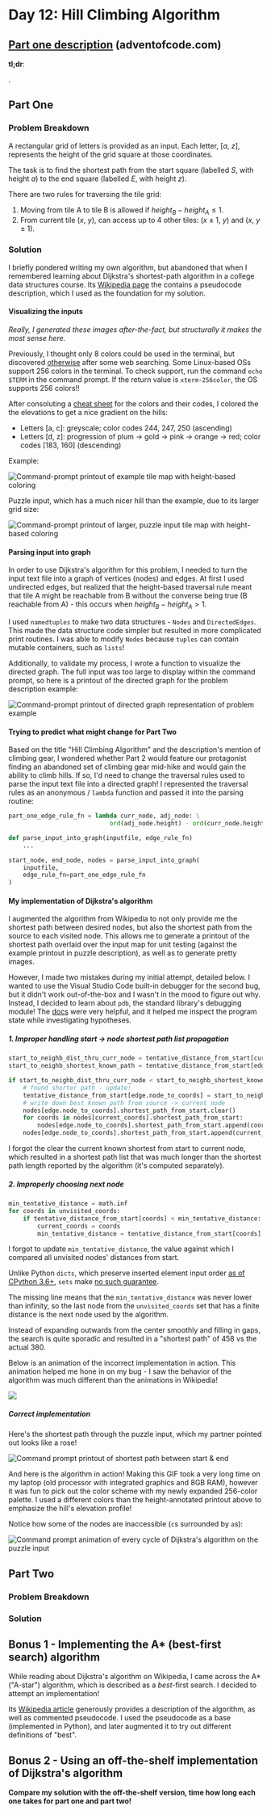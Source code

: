# Day 12: Hill Climbing Algorithm

## [Part one description](https://adventofcode.com/2022/day/12) (adventofcode.com)

**tl;dr**:

.


## Part One

### Problem Breakdown

A rectangular grid of letters is provided as an input.  Each letter, [*a*, *z*], represents the height of the grid square at those coordinates.

The task is to find the shortest path from the start square (labelled *S*, with height *a*) to the end square (labelled *E*, with height *z*).

There are two rules for traversing the tile grid:
1. Moving from tile A to tile B is allowed if $height_{B} - height_{A} \leq 1$.
2. From current tile (*x*, *y*), can access up to 4 other tiles: (*x* $\pm$ 1, *y*) and (*x*, *y* $\pm$ 1).


### Solution

I briefly pondered writing my own algorithm, but abandoned that when I remembered learning about Dijkstra's shortest-path algorithm in a college data structures course.  Its [Wikipedia page](https://en.wikipedia.org/wiki/Dijkstra%27s_algorithm) the contains a pseudocode description, which I used as the foundation for my solution.

#### Visualizing the inputs

*Really, I generated these images after-the-fact, but structurally it makes the most sense here.*

Previously, I thought only 8 colors could be used in the terminal, but discovered [otherwise](https://stackabuse.com/how-to-print-colored-text-in-python/#256colorsinrawpython) after some web searching.  Some Linux-based OSs support 256 colors in the terminal.  To check support, run the command  `echo $TERM` in the command prompt.  If the return value is `xterm-256color`, the OS supports 256 colors!!

After consoluting a [cheat sheet](https://www.ditig.com/256-colors-cheat-sheet) for the colors and their codes, I colored the the elevations to get a nice gradient on the hills:
- Letters [a, c]: greyscale; color codes 244, 247, 250 (ascending)
- Letters [d, z]: progression of plum -> gold -> pink -> orange -> red; color codes [183, 160] (descending)

Example:

![Command-prompt printout of example tile map with height-based coloring](../media/day12/example_heightheatmap.png)

Puzzle input, which has a much nicer hill than the example, due to its larger grid size:

![Command-prompt printout of larger, puzzle input tile map with height-based coloring](../media/day12/input_heightheatmap.png)

#### Parsing input into graph

In order to use Dijkstra's algorithm for this problem, I needed to turn the input text file into a graph of vertices (nodes) and edges.  At first I used undirected edges, but realized that the height-based traversal rule meant that tile A might be reachable from B without the converse being true (B reachable from A) - this occurs when $height_{B} - height_{A} > 1$.

I used `namedtuples` to make two data structures - `Nodes` and `DirectedEdges`.  This made the data structure code simpler but resulted in more complicated print routines.  I was able to modify `Nodes` because `tuples` can contain mutable containers, such as `lists`!

Additionally, to validate my process, I wrote a function to visualize the directed graph.  The full input was too large to display within the command prompt, so here is a printout of the directed graph for the problem description example:

![Command-prompt printout of directed graph representation of problem example](../media/day12/example_directed_graph.png)

#### Trying to predict what might change for Part Two

Based on the title "Hill Climbing Algorithm" and the description's mention of climbing gear, I wondered whether Part 2 would feature our protagonist finding an abandoned set of climbing gear mid-hike and would gain the ability to climb hills.  If so, I'd need to change the traversal rules used to parse the input text file into a directed graph!  I represented the traversal rules as an anonymous / `lambda` function and passed it into the parsing routine:

```python
part_one_edge_rule_fn = lambda curr_node, adj_node: \
                            ord(adj_node.height) - ord(curr_node.height) <= 1

def parse_input_into_graph(inputfile, edge_rule_fn)
    ...

start_node, end_node, nodes = parse_input_into_graph(
    inputfile,
    edge_rule_fn=part_one_edge_rule_fn
)
```
#### My implementation of Dijkstra's algorithm

I augmented the algorithm from Wikipedia to not only provide me the shortest path between desired nodes, but also the shortest path from the source to each visited node.  This allows me to generate a printout of the shortest path overlaid over the input map for unit testing (against the example printout in puzzle description), as well as to generate pretty images.

However, I made two mistakes during my initial attempt, detailed below.  I wanted to use the Visual Studio Code built-in debugger for the second bug, but it didn't work out-of-the-box and I wasn't in the mood to figure out why.  Instead, I decided to learn about `pdb`, the standard library's debugging module!  The [docs](https://docs.python.org/3/library/pdb.html) were very helpful, and it helped me inspect the program state while investigating hypotheses.

##### 1. Improper handling start -> node shortest path list propagation

```python
start_to_neighb_dist_thru_curr_node = tentative_distance_from_start[current_coords] + edge.weight
start_to_neighb_shortest_known_path = tentative_distance_from_start[edge.node_to_coords]

if start_to_neighb_dist_thru_curr_node < start_to_neighb_shortest_known_path:
    # found shorter path - update!
    tentative_distance_from_start[edge.node_to_coords] = start_to_neighb_dist_thru_curr_node
    # write down best known path from source -> current node
    nodes[edge.node_to_coords].shortest_path_from_start.clear()         #  <--- THIS LINE WAS MISSING!
    for coords in nodes[current_coords].shortest_path_from_start:
        nodes[edge.node_to_coords].shortest_path_from_start.append(coords)
    nodes[edge.node_to_coords].shortest_path_from_start.append(current_coords)
```

I forgot the clear the current known shortest from start to current node, which resulted in a shortest path list that was much longer than the shortest path length reported by the algorithm (it's computed separately).

##### 2. Improperly choosing next node

```python
min_tentative_distance = math.inf
for coords in unvisited_coords:
    if tentative_distance_from_start[coords] < min_tentative_distance:
        current_coords = coords
        min_tentative_distance = tentative_distance_from_start[coords]  #  <--- THIS LINE WAS MISSING!
```

I forgot to update `min_tentative_distance`, the value against which I compared all unvisited nodes' distances from start.

Unlike Python `dicts`, which preserve inserted element input order [as of CPython 3.6+](https://stackoverflow.com/a/39980744), `sets` make [no such guarantee](https://stackoverflow.com/a/61467874).

The missing line means that the `min_tentative_distance` was never lower than infinity, so the last node from the `unvisited_coords` set that has a finite distance is the next node used by the algorithm.

Instead of expanding outwards from the center smoothly and filling in gaps, the search is quite sporadic and resulted in a "shortest path" of 458 vs the actual 380.

Below is an animation of the incorrect implementation in action.  This animation helped me hone in on my bug - I saw the behavior of the algorithm was much different than the animations in Wikipedia!

![](../media/day12/dijkstra_bad_cropped.gif)

##### Correct implementation

Here's the shortest path through the puzzle input, which my partner pointed out looks like a rose!

![Command prompt printout of shortest path between start & end](../media/day12/input_shortestpath.png)

And here is the algorithm in action!  Making this GIF took a very long time on my laptop (old processor with integrated graphics and 8GB RAM), however it was fun to pick out the color scheme with my newly expanded 256-color palette.  I used a different colors than the height-annotated printout above to emphasize the hill's elevation profile!

Notice how some of the nodes are inaccessible (`c`s surrounded by `a`s):

![Command prompt animation of every cycle of Dijkstra's algorithm on the puzzle input](../media/day12/dijkstra_good.gif)



## Part Two


### Problem Breakdown


### Solution


## Bonus 1 - Implementing the A* (best-first search) algorithm

While reading about Dijkstra's algorithm on Wikipedia, I came across the A* ("A-star") algorithm, which is described as a *best*-first search.  I decided to attempt an implementation!

Its [Wikipedia article](https://en.wikipedia.org/wiki/A*_search_algorithm) generously provides a description of the algorithm, as well as commented pseudocode.  I used the pseudocode as a base (implemented in Python), and later augmented it to try out different definitions of "best".

## Bonus 2 - Using an off-the-shelf implementation of Dijkstra's algorithm

**Compare my solution with the off-the-shelf version, time how long each one takes for part one and part two!**



